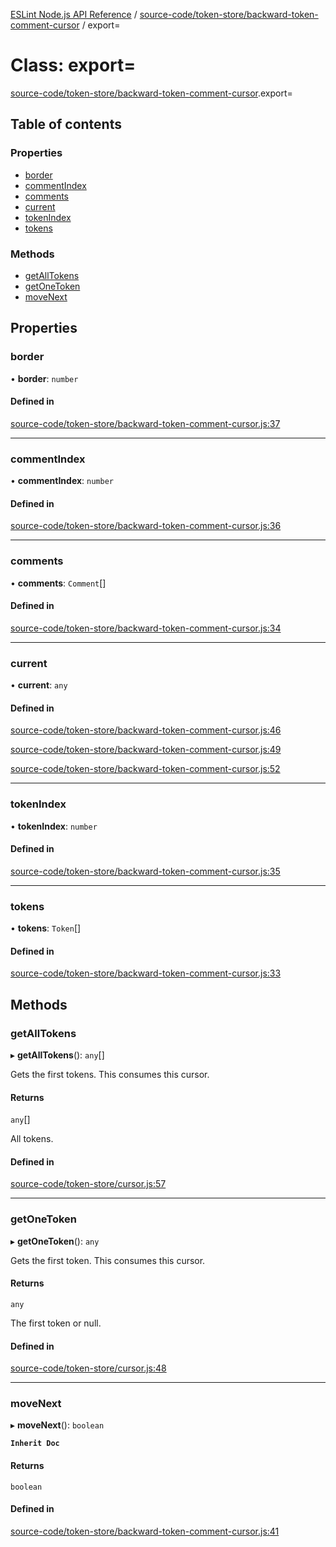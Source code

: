 [ESLint Node.js API Reference](../index.md) / [source-code/token-store/backward-token-comment-cursor](../modules/source_code_token_store_backward_token_comment_cursor.md) / export=

# Class: export=

[source-code/token-store/backward-token-comment-cursor](../modules/source_code_token_store_backward_token_comment_cursor.md).export=

## Table of contents

### Properties

* [border](source_code_token_store_backward_token_comment_cursor.export_.md#border)
* [commentIndex](source_code_token_store_backward_token_comment_cursor.export_.md#commentindex)
* [comments](source_code_token_store_backward_token_comment_cursor.export_.md#comments)
* [current](source_code_token_store_backward_token_comment_cursor.export_.md#current)
* [tokenIndex](source_code_token_store_backward_token_comment_cursor.export_.md#tokenindex)
* [tokens](source_code_token_store_backward_token_comment_cursor.export_.md#tokens)

### Methods

* [getAllTokens](source_code_token_store_backward_token_comment_cursor.export_.md#getalltokens)
* [getOneToken](source_code_token_store_backward_token_comment_cursor.export_.md#getonetoken)
* [moveNext](source_code_token_store_backward_token_comment_cursor.export_.md#movenext)

## Properties

### border

• **border**: `number`

#### Defined in

[source-code/token-store/backward-token-comment-cursor.js:37](https://github.com/bpmutter/eslint/blob/fd0ad7338/lib/source-code/token-store/backward-token-comment-cursor.js#L37)

___

### commentIndex

• **commentIndex**: `number`

#### Defined in

[source-code/token-store/backward-token-comment-cursor.js:36](https://github.com/bpmutter/eslint/blob/fd0ad7338/lib/source-code/token-store/backward-token-comment-cursor.js#L36)

___

### comments

• **comments**: `Comment`[]

#### Defined in

[source-code/token-store/backward-token-comment-cursor.js:34](https://github.com/bpmutter/eslint/blob/fd0ad7338/lib/source-code/token-store/backward-token-comment-cursor.js#L34)

___

### current

• **current**: `any`

#### Defined in

[source-code/token-store/backward-token-comment-cursor.js:46](https://github.com/bpmutter/eslint/blob/fd0ad7338/lib/source-code/token-store/backward-token-comment-cursor.js#L46)

[source-code/token-store/backward-token-comment-cursor.js:49](https://github.com/bpmutter/eslint/blob/fd0ad7338/lib/source-code/token-store/backward-token-comment-cursor.js#L49)

[source-code/token-store/backward-token-comment-cursor.js:52](https://github.com/bpmutter/eslint/blob/fd0ad7338/lib/source-code/token-store/backward-token-comment-cursor.js#L52)

___

### tokenIndex

• **tokenIndex**: `number`

#### Defined in

[source-code/token-store/backward-token-comment-cursor.js:35](https://github.com/bpmutter/eslint/blob/fd0ad7338/lib/source-code/token-store/backward-token-comment-cursor.js#L35)

___

### tokens

• **tokens**: `Token`[]

#### Defined in

[source-code/token-store/backward-token-comment-cursor.js:33](https://github.com/bpmutter/eslint/blob/fd0ad7338/lib/source-code/token-store/backward-token-comment-cursor.js#L33)

## Methods

### getAllTokens

▸ **getAllTokens**(): `any`[]

Gets the first tokens.
This consumes this cursor.

#### Returns

`any`[]

All tokens.

#### Defined in

[source-code/token-store/cursor.js:57](https://github.com/bpmutter/eslint/blob/fd0ad7338/lib/source-code/token-store/cursor.js#L57)

___

### getOneToken

▸ **getOneToken**(): `any`

Gets the first token.
This consumes this cursor.

#### Returns

`any`

The first token or null.

#### Defined in

[source-code/token-store/cursor.js:48](https://github.com/bpmutter/eslint/blob/fd0ad7338/lib/source-code/token-store/cursor.js#L48)

___

### moveNext

▸ **moveNext**(): `boolean`

**`Inherit Doc`**

#### Returns

`boolean`

#### Defined in

[source-code/token-store/backward-token-comment-cursor.js:41](https://github.com/bpmutter/eslint/blob/fd0ad7338/lib/source-code/token-store/backward-token-comment-cursor.js#L41)
